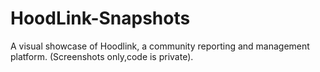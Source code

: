 # HoodLink-Snapshots
A visual showcase of Hoodlink, a community reporting and management platform. (Screenshots only,code is private).
